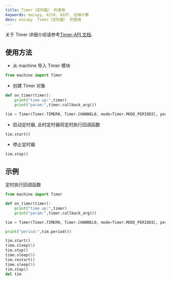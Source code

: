 ```yaml
---
title: Timer（定时器） 的使用
keywords: maixpy, k210, AIOT, 边缘计算
desc: maixpy  Timer（定时器） 的使用
---
```



关于 Timer 详细介绍请参考[Timer-API 文档](../../api_reference/machine/timer.md).

## 使用方法

* 从 machine 导入 Timer 模块

```python
from machine import Timer
```

* 创建 Timer 对象

```python
def on_timer(timer):
    print("time up:",timer)
    print("param:",timer.callback_arg())

tim = Timer(Timer.TIMER0, Timer.CHANNEL0, mode=Timer.MODE_PERIODIC, period=1, unit=Timer.UNIT_S, callback=on_timer, arg=on_timer, start=False, priority=1, div=0)
```

* 启动定时器, 此时定时器将定时执行回调函数

```python
tim.start()
```

* 停止定时器

```python
tim.stop()
```

## 示例

定时执行回调函数

```python
from machine import Timer

def on_timer(timer):
    print("time up:",timer)
    print("param:",timer.callback_arg())

tim = Timer(Timer.TIMER0, Timer.CHANNEL0, mode=Timer.MODE_PERIODIC, period=1, unit=Timer.UNIT_S, callback=on_timer, arg=on_timer, start=False, priority=1, div=0)

print("period:",tim.period())

tim.start()
time.sleep(5)
tim.stop()
time.sleep(5)
tim.restart()
time.sleep(5)
tim.stop()
del tim
```
